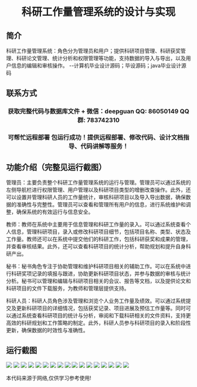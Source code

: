 <p><h1 align="center">科研工作量管理系统的设计与实现</h1></p>

## 简介
科研工作量管理系统：角色分为管理员和用户；提供科研项目管理、科研获奖管理、科研论文管理、统计分析和权限管理等功能，支持数据的导入与导出，以及用户信息的编辑和审核操作。    --计算机毕业设计源码；毕设源码；java毕业设计源码


## 联系方式
<p><h3 align="center">获取完整代码与数据库文件 + 微信：deepguan QQ: 86050149 QQ群: 783742310</h3></p>
<p><h3 align="center">可帮忙远程部署 包运行成功！提供远程部署、修改代码、设计文档指导、代码讲解等服务！</h3></p>

## 功能介绍（完整见运行截图）
管理员：主要负责整个科研工作量管理系统的运行与管理。管理员可以通过系统的左侧导航栏进行权限管理、用户管理以及科研项目类型的增删改查操作。此外，还可以设置并管理科研人员的工作量统计，审核科研项目以及导入导出数据，确保数据的准确性与完整性。管理员可以查看和管理所有用户的信息，进行系统维护和调整，确保系统的有效运行与信息安全。

教师：教师在系统中主要用于信息管理和科研工作量的录入。可以通过系统查看个人信息，管理科研项目，录入或修改科研项目细节，包括项目名称、类型、状态及工作量。教师还可以在系统中提交他们的科研工作，包括科研获奖和成果的管理，并查看审核结果。此外，还可以查看科研项目的统计分析，帮助规划和提升自身科研产出。

秘书：秘书角色专注于协助管理和维护科研项目相关的辅助工作。可以在系统中进行科研奖项记录的填报与跟进，协助更新科研项目状态，并参与数据的审核与统计分析。秘书可以管理和编辑与科研项目相关的会议、报告等文档，以及提供论文和科研项目的文件下载服务，为教师和管理层提供支持。

科研人员：科研人员角色涉及管理和浏览个人业务工作量及绩效。可以通过系统提交及更新科研项目的详细情况，包括获奖记录、项目进展及预估工作量等。同时可以通过系统查看科研项目的统计与分析，审阅和下载科研相关的文件资料，支持更高效的科研规划和工作策略的制定。此外，科研人员参与科研项目的录入和阶段性更新，确保数据的时效性与准确性。


## 运行截图
![](https://bs-1329754181.cos.ap-shanghai.myqcloud.com/spring/ScientificWorkloadManagementSystemDesignAndImplementation/img/001.jpg)
![](https://bs-1329754181.cos.ap-shanghai.myqcloud.com/spring/ScientificWorkloadManagementSystemDesignAndImplementation/img/002.jpg)
![](https://bs-1329754181.cos.ap-shanghai.myqcloud.com/spring/ScientificWorkloadManagementSystemDesignAndImplementation/img/003.jpg)
![](https://bs-1329754181.cos.ap-shanghai.myqcloud.com/spring/ScientificWorkloadManagementSystemDesignAndImplementation/img/004.jpg)
![](https://bs-1329754181.cos.ap-shanghai.myqcloud.com/spring/ScientificWorkloadManagementSystemDesignAndImplementation/img/005.jpg)
![](https://bs-1329754181.cos.ap-shanghai.myqcloud.com/spring/ScientificWorkloadManagementSystemDesignAndImplementation/img/006.jpg)
![](https://bs-1329754181.cos.ap-shanghai.myqcloud.com/spring/ScientificWorkloadManagementSystemDesignAndImplementation/img/007.jpg)
![](https://bs-1329754181.cos.ap-shanghai.myqcloud.com/spring/ScientificWorkloadManagementSystemDesignAndImplementation/img/008.jpg)
![](https://bs-1329754181.cos.ap-shanghai.myqcloud.com/spring/ScientificWorkloadManagementSystemDesignAndImplementation/img/009.jpg)
![](https://bs-1329754181.cos.ap-shanghai.myqcloud.com/spring/ScientificWorkloadManagementSystemDesignAndImplementation/img/010.jpg)
![](https://bs-1329754181.cos.ap-shanghai.myqcloud.com/spring/ScientificWorkloadManagementSystemDesignAndImplementation/img/011.jpg)
![](https://bs-1329754181.cos.ap-shanghai.myqcloud.com/spring/ScientificWorkloadManagementSystemDesignAndImplementation/img/012.jpg)
![](https://bs-1329754181.cos.ap-shanghai.myqcloud.com/spring/ScientificWorkloadManagementSystemDesignAndImplementation/img/013.jpg)
![](https://bs-1329754181.cos.ap-shanghai.myqcloud.com/spring/ScientificWorkloadManagementSystemDesignAndImplementation/img/014.jpg)
![](https://bs-1329754181.cos.ap-shanghai.myqcloud.com/spring/ScientificWorkloadManagementSystemDesignAndImplementation/img/015.jpg)
![](https://bs-1329754181.cos.ap-shanghai.myqcloud.com/spring/ScientificWorkloadManagementSystemDesignAndImplementation/img/016.jpg)
![](https://bs-1329754181.cos.ap-shanghai.myqcloud.com/spring/ScientificWorkloadManagementSystemDesignAndImplementation/img/017.jpg)

<p>本代码来源于网络,仅供学习参考使用!</p>
